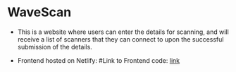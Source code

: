 # WaveScan


* This is a website where users can enter the details for scanning, and will receive a list of scanners that they can connect to upon the successful submission of the details.


* Frontend hosted on Netlify:
#Link to Frontend code: [link](https://wavescan-fe.netlify.app)
